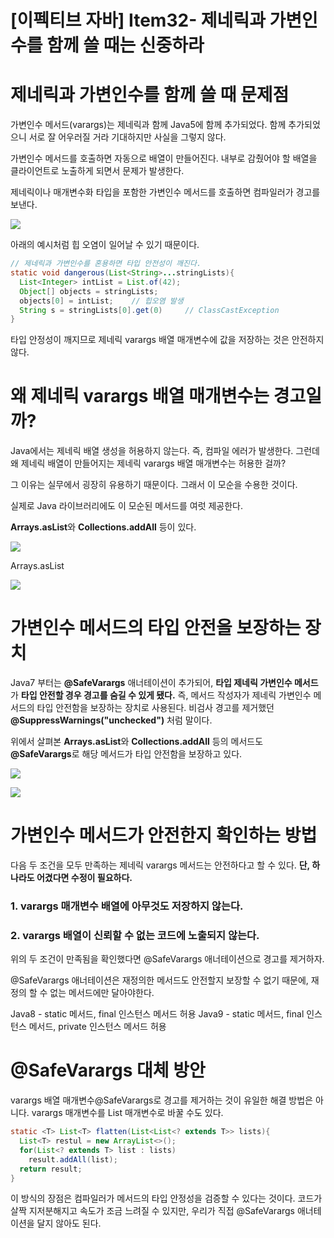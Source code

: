 # [이펙티브 자바] Item32- 제네릭과 가변인수를 함께 쓸 때는 신중하라

# 제네릭과 가변인수를 함께 쓸 때 문제점

가변인수 메서드(varargs)는 제네릭과 함께 Java5에 함께 추가되었다. 함께 추가되었으니 서로 잘 어우러질 거라 기대하지만 사실을 그렇지 않다.

가변인수 메서드를 호출하면 자동으로 배열이 만들어진다. 내부로 감췄어야 할 배열을 클라이언트로 노출하게 되면서 문제가 발생한다. 

제네릭이나 매개변수화 타입을 포함한 가변인수 메서드를 호출하면 컴파일러가 경고를 보낸다.

![](https://blog.kakaocdn.net/dn/tyUS4/btq3gbysI4y/XtEpjywvYo58SAha4vLSA1/img.png)

 아래의 예시처럼 힙 오염이 일어날 수 있기 때문이다. 

```java
// 제네릭과 가변인수를 혼용하면 타입 안전성이 깨진다.
static void dangerous(List<String>...stringLists){
  List<Integer> intList = List.of(42);
  Object[] objects = stringLists;
  objects[0] = intList;    // 힙오염 발생
  String s = stringLists[0].get(0)     // ClassCastException
}
```

타입 안정성이 깨지므로 제네릭 varargs 배열 매개변수에 값을 저장하는 것은 안전하지 않다.

# 왜 제네릭 varargs 배열 매개변수는 경고일까?

Java에서는 제네릭 배열 생성을 허용하지 않는다. 즉, 컴파일 에러가 발생한다. 그런데 왜 제네릭 배열이 만들어지는 제네릭 varargs 배열 매개변수는 허용한 걸까?

그 이유는 실무에서 굉장히 유용하기 때문이다. 그래서 이 모순을 수용한 것이다.

실제로 Java 라이브러리에도 이 모순된 메서드를 여럿 제공한다.

**Arrays.asList**와 **Collections.addAll** 등이 있다.

![](https://blog.kakaocdn.net/dn/cTFmlg/btq3cSsC620/URrmOtpATJljkO89MCzHJK/img.png)

Arrays.asList

![](https://blog.kakaocdn.net/dn/UQNXN/btq3cSlRmf8/lRpTHbN7Uhl5a4MH8CuVf0/img.png)

# 가변인수 메서드의 타입 안전을 보장하는 장치

Java7 부터는 **@SafeVarargs** 애너테이션이 추가되어, **타입 제네릭 가변인수 메서드**가 **타입 안전할 경우 경고를 숨길 수 있게 됐다.** 즉, 메서드 작성자가 제네릭 가변인수 메서드의 타입 안전함을 보장하는 장치로 사용된다. 비검사 경고를 제거했던 **@SuppressWarnings("unchecked")** 처럼 말이다.

위에서 살펴본 **Arrays.asList**와 **Collections.addAll** 등의 메서드도 **@SafeVarargs**로 해당 메서드가 타입 안전함을 보장하고 있다.

![](https://blog.kakaocdn.net/dn/Zmspd/btq3hVhpHuw/DWR8J3IOJ5Nr0VOaMZMyt1/img.png)

![](https://blog.kakaocdn.net/dn/FEWtu/btq3dygoOd4/l2Rp7wvi2vth6WfKbpyVIK/img.png)

# 가변인수 메서드가 안전한지 확인하는 방법

다음 두 조건을 모두 만족하는 제네릭 varargs 메서드는 안전하다고 할 수 있다. **단, 하나라도 어겼다면 수정이 필요하다.**

### 1. varargs 매개변수 배열에 아무것도 저장하지 않는다.

### 2. varargs 배열이 신뢰할 수 없는 코드에 노출되지 않는다.

위의 두 조건이 만족됨을 확인했다면 @SafeVarargs 애너테이션으로 경고를 제거하자.

@SafeVarargs 애너테이션은 재정의한 메서드도 안전할지 보장할 수 없기 때문에, 재정의 할 수 없는 메서드에만 달아야한다.

Java8 - static 메서드, final 인스턴스 메서드 허용
Java9 - static 메서드, final 인스턴스 메서드, private 인스턴스 메서드 허용

# @SafeVarargs 대체 방안

varargs 배열 매개변수@SafeVarargs로 경고를 제거하는 것이 유일한 해결 방법은 아니다. varargs 매개변수를 List 매개변수로 바꿀 수도 있다.

```java
static <T> List<T> flatten(List<List<? extends T>> lists){
  List<T> restul = new ArrayList<>();
  for(List<? extends T> list : lists)
    result.addAll(list);
  return result;
}
```

이 방식의 장점은 컴파일러가 메서드의 타입 안정성을 검증할 수 있다는 것이다. 코드가 살짝 지저분해지고 속도가 조금 느려질 수 있지만, 우리가 직접 @SafeVarargs 애너테이션을 달지 않아도 된다.